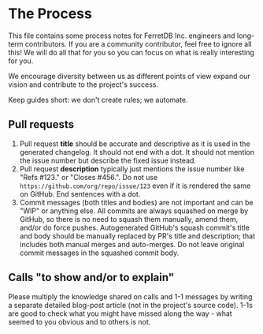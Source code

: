 # The Process

This file contains some process notes for FerretDB Inc. engineers and long-term contributors.
If you are a community contributor, feel free to ignore all this!
We will do all that for you so you can focus on what is really interesting for you.

We encourage diversity between us as different points of view expand our vision and contribute to the project's success.

Keep guides short: we don't create rules; we automate.

## Pull requests

1. Pull request **title** should be accurate and descriptive as it is used in the generated changelog.
   It should not end with a dot.
   It should not mention the issue number but describe the fixed issue instead.
2. Pull request **description** typically just mentions the issue number like "Refs #123." or "Closes #456.".
   Do not use `https://github.com/org/repo/issue/123` even if it is rendered the same on GitHub.
   End sentences with a dot.
3. Commit messages (both titles and bodies) are not important and can be "WIP" or anything else.
   All commits are always squashed on merge by GitHub, so there is no need to squash them manually, amend them, and/or do force pushes.
   Autogenerated GitHub's squash commit's title and body should be manually replaced by PR's title and description; that includes both manual merges and auto-merges.
   Do not leave original commit messages in the squashed commit body.

## Calls "to show and/or to explain"

Please multiply the knowledge shared on calls and 1-1 messages by writing a separate detailed blog-post article (not in the project's source code).
1-1s are good to check what you might have missed along the way - what seemed to you obvious and to others is not.

